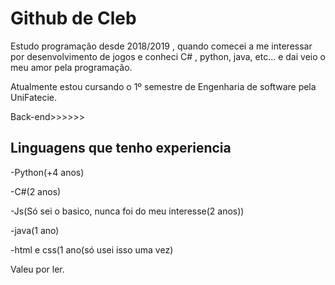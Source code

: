# Github de Cleb

Estudo programação desde 2018/2019 , quando comecei a me interessar por desenvolvimento de jogos e conheci C# , python, java, etc... e dai veio o meu amor pela programação. 

Atualmente estou cursando o 1º semestre de Engenharia de software pela UniFatecie.

Back-end>>>>>>  

## Linguagens que tenho experiencia

-Python(+4 anos)

-C#(2 anos)

-Js(Só sei o basico, nunca foi do meu interesse(2 anos))

-java(1 ano)

-html e css(1 ano(só usei isso uma vez)

Valeu por ler.

